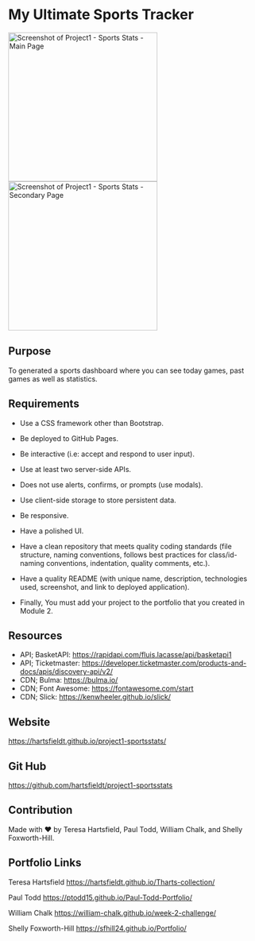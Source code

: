 # My Ultimate Sports Tracker

<img src="./assets/images/project1main.png" alt="Screenshot of Project1 - Sports Stats - Main Page" height="300px"/>

<img src="./assets/images/project1main.png" alt="Screenshot of Project1 - Sports Stats - Secondary Page" height="300px"/>

## Purpose

To generated a sports dashboard where you can see today games, past games as well as statistics.

## Requirements

- Use a CSS framework other than Bootstrap.

- Be deployed to GitHub Pages.

- Be interactive (i.e: accept and respond to user input).

- Use at least two server-side APIs.

- Does not use alerts, confirms, or prompts (use modals).

- Use client-side storage to store persistent data.

- Be responsive.

- Have a polished UI.

- Have a clean repository that meets quality coding standards (file structure, naming conventions, follows best practices for class/id-naming conventions, indentation, quality comments, etc.).

- Have a quality README (with unique name, description, technologies used, screenshot, and link to deployed application).

- Finally, You must add your project to the portfolio that you created in Module 2.

## Resources

- API; BasketAPI: https://rapidapi.com/fluis.lacasse/api/basketapi1
- API; Ticketmaster: https://developer.ticketmaster.com/products-and-docs/apis/discovery-api/v2/
- CDN; Bulma: https://bulma.io/
- CDN; Font Awesome: https://fontawesome.com/start
- CDN; Slick: https://kenwheeler.github.io/slick/

## Website

https://hartsfieldt.github.io/project1-sportsstats/

## Git Hub

https://github.com/hartsfieldt/project1-sportsstats

## Contribution

Made with ❤️ by Teresa Hartsfield, Paul Todd, William Chalk, and Shelly Foxworth-Hill.

## Portfolio Links

Teresa Hartsfield
https://hartsfieldt.github.io/Tharts-collection/

Paul Todd
https://ptodd15.github.io/Paul-Todd-Portfolio/

William Chalk
https://william-chalk.github.io/week-2-challenge/

Shelly Foxworth-Hill
https://sfhill24.github.io/Portfolio/
